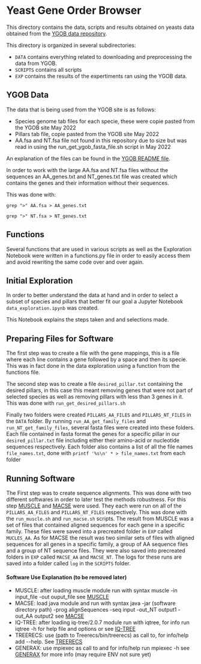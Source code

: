 # Yeast Gene Order Browser

This directory contains the data, scripts and results obtained on
yeasts data obtained from the <a href="ygob.ucd.ie/ygob/">YGOB data
repository</a>.

This directory is organized in several subdirectories:
- `DATA` contains everything related to downloading and preprocessing the data from YGOB.
- `SCRIPTS` contains all scripts
- `EXP` contains the results of the expertiments ran using the YGOB data.


## YGOB Data

The data that is being used from the YGOB site is as follows:
  - Species genome tab files for each specie, these were copie pasted from the YGOB site May 2022
  - Pillars tab file, copie pasted from the YGOB site May 2022
  - AA.fsa and NT.fsa file not found in this repository due to size but was read in using the run_get_ygob_fasta_file.sh script in May 2022

An explanation of the files can be found in the <a href="http://ygob.ucd.ie/ygob/data/v7-Aug2012/README">YGOB README file</a>.


In order to work with the large AA.fsa and NT.fsa files without the sequences an AA_genes.txt and NT_genes.txt file was created which contains the genes and their information without their sequences. 

This was done with:

`grep ">" AA.fsa > AA_genes.txt`

`grep ">" NT.fsa > NT_genes.txt`


## Functions

Several functions that are used in various scripts as well as the Exploration Notebook were written in a functions.py file in order to easily access them and avoid rewriting the same code over and over again.

## Initial Exploration

In order to better understand the data at hand and in order to select a subset of species and pillars that better fit our goal a Jupyter Notebook `data_exploration.ipynb` was created. 

This Notebook explains the steps taken and and selections made. 

## Preparing Files for Software

The first step was to create a file with the gene mappings, this is a file where each line contains a gene followed by a space and then its specie. This was in fact done in the data exploration using a function from the functions file.

The second step was to create a file `desired_pillar.txt` containing the desired pillars, in this case this meant removing genes that were not part of selected species as well as removing pillars with less than 3 genes in it. This was done with `run_get_desired_pillars.sh`

Finally two folders were created `PILLARS_AA_FILES` and `PILLARS_NT_FILES` in the `DATA` folder. By running `run_AA_get_family_files` and `run_NT_get_family_files`, several fasta files were created into these folders. Each file contained in fasta format the genes for a specific pillar in our `desired_pillar.txt` file including either their amino-acid or nucleotide sequences respectively. Each folder also contains a list of all the file names `file_names.txt`, done with `printf '%s\n' * > file_names.txt` from each folder 


## Running Software

The First step was to create sequence alignments. This was done with two different softwares in order to later test the methods robustness. For this step [MUSCLE](http://drive5.com/muscle/) and [MACSE](https://bioweb.supagro.inra.fr/macse/) were used. They each were run on all of the `PILLARS_AA_FILES` and `PILLARS_NT_FILES` respectively. This was done with the `run_muscle.sh` and `run_macse.sh` scripts. The result from MUSCLE was a set of files that contained aligned sequences for each gene in a specific family. These files were saved into a precreated folder in `EXP` called `MUCLES_AA`. As for MACSE the result was two similar sets of files with aligned sequences for all genes in a specific family, a group of AA sequence files and a group of NT sequence files. They were also saved into precreated folders in `EXP` called `MACSE_AA` and `MACSE_NT`. The logs for these runs are saved into a folder called `log` in the `SCRIPTS` folder.




#### Software Use Explanation (to be removed later)
  - MUSCLE: after loading muscle module run with syntax muscle -in input_file -out ouput_file see [MUSCLE](http://drive5.com/muscle/)
  - MACSE: load java module and run with syntax java -jar (software directory path) -prog alignSequences -seq input -out_NT output1 -out_AA output2 see [MACSE](https://bioweb.supagro.inra.fr/macse/)
  - IQ-TREE: after loading iq-tree/2.0.7 module run with iqtree, for info run iqtree -h for help file and options or see [IQ-TREE](http://www.iqtree.org/doc/Quickstart#minimal-command-line-examples)
  - TREERECS: use (path to Treerecs/bin/treerecs) as call to, for info/help add --help. See [TREERECS](https://project.inria.fr/treerecs/get-treerecs/)
  - GENERAX: use mpiexec as call to and for info/help  run mpiexec -h see [GENERAX](https://github.com/BenoitMorel/GeneRax/wiki/GeneRax) for more info (may require ENV not sure yet)

